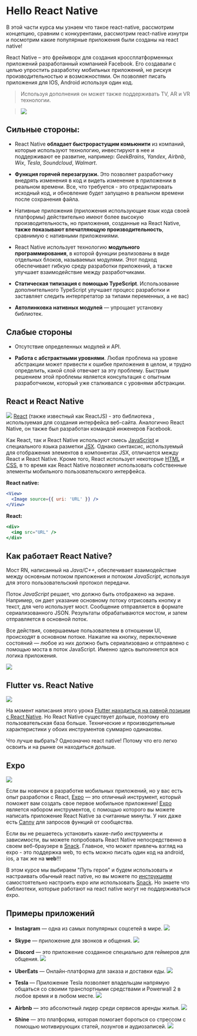 # Hello React Native

В этой части курса мы узнаем что такое react-native, рассмотрим концепцию, сравним с конкурентами, рассмотрим react-native изнутри и посмотрим какие популярные приложения были созданы на react native!

React Native – это фреймворк для создания кроссплатформенных приложений разработанный компанией Facebook. Его создавали с целью упростить разработку мобильных приложений, не рискуя производительностью и возможностями. Он позволяет писать приложения для IOS, Android используя один код.

> Используя дополнения он может также поддерживать TV, AR и VR технологии.

> ![](https://s3.eu-central-1.wasabisys.com/jscamp/RNForKids/01-HelloRN/assets/VR.gif)

## Сильные стороны:

- React Native **обладает быстрорастущим комьюнити** из компаний, которые используют технологию, инвестируют в нее и поддерживают ее развитие, например: _GeekBrains_, _Yandex_, _Airbnb_, _Wix_, _Tesla_, _Soundcloud_, _Walmart_.

- **Функция горячей перезагрузки.** Это позволяет разработчику внедрять изменения в код и видеть изменение в приложении в реальном времени. Все, что требуется - это отредактировать исходный код, и обновление будет запущено в реальном времени после сохранения файла.

- Нативные приложения (приложения использующие язык кода своей платформы) действительно имеют более высокую производительность, но приложения, созданные на React Native, **также показывают впечатляющую производительность**, сравнимую с нативными приложениями.

- React Native использует технологию **модульного программирования**, в которой функции реализованы в виде отдельных блоков, называемых модулями. Этот подход обеспечивает гибкую среду разработки приложений, а также улучшает взаимодействие между разработчиками.

- **Статическая типизация с помощью TypeScript**. Использование дополнительного TypeScript улучшает процесс разработки и заставляет следить интерпретатор за типами переменных, а не вас)

- **Автолинковка нативных модулей** — упрощает установку библиотек.

## Слабые стороны

- Отсутствие определенных модулей и API.

- **Работа с абстрактными уровнями**. Любая проблема на уровне абстракции может привести к ошибке приложения в целом, и трудно определить, какой слой отвечает за эту проблему. Быстрым решением этой проблемы является консультация с опытным разработчиком, который уже сталкивался с уровнями абстракции.

## React и React Native

![](https://s3.eu-central-1.wasabisys.com/jscamp/RNForKids/01-HelloRN/assets/ReactJS_RN.jpeg)
[React](https://ru.reactjs.org/) (также известный как ReactJS) - это библиотека , используемая для создания интерфейса веб-сайта. Аналогично React Native, он также был разработан командой инженеров Facebook.

Как React, так и React Native используют смесь [JavaScript](https://ru.wikipedia.org/wiki/JavaScript) и специального языка разметки [JSX](https://ru.reactjs.org/docs/introducing-jsx.html). Однако синтаксис, используемый для отображения элементов в компонентах JSX, отличается между React и React Native. Кроме того, React использует некоторые [HTML](https://ru.wikipedia.org/wiki/HTML) и [CSS](https://ru.wikipedia.org/wiki/CSS), в то время как React Native позволяет использовать собственные элементы мобильного пользовательского интерфейса.

**React native:**

```jsx
<View>
  <Image source={{ uri: 'URL' }} />
</View>
```

**React:**

```jsx
<div>
  <img src="URL" />
</div>
```

## Как работает React Native?

Мост RN, написанный на _Java/C++_, обеспечивает взаимодействие между основным потоком приложения и потоком _JavaScript_, используя для этого пользовательский протокол передачи.

Поток _JavaScript_ решает, что должно быть отображено на экране. Например, он дает указание основному потоку отрисовать кнопку и текст, для чего использует мост. Сообщение отправляется в формате сериализованного JSON. Результаты обрабатываются мостом, и затем отправляется в основной поток.

Все действия, совершаемые пользователем в отношении UI, происходят в основном потоке. Нажатие на кнопку, переключение состояний — любое из них должно быть сериализовано и отправлено с помощью моста в поток JavaScript. Именно здесь выполняется вся логика приложения.

![](https://www.netguru.com/hubfs/bridge%20concept%20react%20native.jpg)

## Flutter vs. React Native

![](https://s3.eu-central-1.wasabisys.com/jscamp/RNForKids/01-HelloRN/assets/peterAndSimpson.gif)

На момент написания этого урока [Flutter находиться на равной позиции с React Native](https://www.statista.com/statistics/869224/worldwide-software-developer-working-hours). Но React Native существует дольше, поэтому его пользовательская база больше. Технические и производительные характеристики у обоих инструментов суммарно одинаковы.

Что лучше выбрать? Однозначно react native! Потому что его легко освоить и на рынке он находиться дольше.

## Expo

![](https://s3.eu-central-1.wasabisys.com/jscamp/RNForKids/01-HelloRN/assets/expo-logos.png)

Если вы новичок в разработке мобильных приложений, но у вас есть опыт разработки с React, [Expo](https://expo.dev) — это отличный инструмент, который поможет вам создать свое первое мобильное приложение! [Expo](https://expo.dev) является набором инструментов, с помощью которого вы можете написать приложение React Native за считанные минуты. У них даже есть [Canny](https://expo.canny.io) для запросов функций от сообщества.

Если вы не решаетесь установить какие-либо инструменты и зависимости, вы можете попробовать React Native непосредственно в своем веб-браузере в [Snack](https://snack.expo.dev).
Главное, что может привлечь взгляд на expo - это поддержка web, то есть можно писать один код на android, ios, а так же на **web**!!!

В этом курсе мы выбираем "Путь героя" и будем использовать и настраивать обычный react native, но вы можете по [инструкциям](https://docs.expo.dev/get-started/installation/) самостоятельно настроить expo или использовать [Snack](https://snack.expo.dev). Но знаете что библиотеки, которые работают на react native могут не поддерживаться expo.

## Примеры приложений

- **Instagram** — одна из самых популярных соцсетей в мире.
  ![](https://s3.eu-central-1.wasabisys.com/jscamp/RNForKids/01-HelloRN/assets/inst.png)

- **Skype** — приложение для звонков и общения.
  ![](https://s3.eu-central-1.wasabisys.com/jscamp/RNForKids/01-HelloRN/assets/Skype.jpg)

- **Discord** — это приложение созданное специально для геймеров для общения.
  ![](https://s3.eu-central-1.wasabisys.com/jscamp/RNForKids/01-HelloRN/assets/discord.png)

- **UberEats** — Онлайн-платформа для заказа и доставки еды.
  ![](https://s3.eu-central-1.wasabisys.com/jscamp/RNForKids/01-HelloRN/assets/Uber-Eats.png)

- **Tesla** — Приложение Tesla позволяет владельцам напрямую общаться со своими транспортными средствами и Powerwall 2 в любое время и в любом месте.
  ![](https://s3.eu-central-1.wasabisys.com/jscamp/RNForKids/01-HelloRN/assets/tesla.jpeg)

- **Airbnb** — это абсолютный лидер среди сервисов аренды жилья.
  ![](https://s3.eu-central-1.wasabisys.com/jscamp/RNForKids/01-HelloRN/assets/Airbnb.png)

- **Shine** — это платформа, которая помогает бороться со стрессом с помощью мотивирующих статей, лозунгов и аудиозаписей.
  ![](https://s3.eu-central-1.wasabisys.com/jscamp/RNForKids/01-HelloRN/assets/Shine.jpg)
